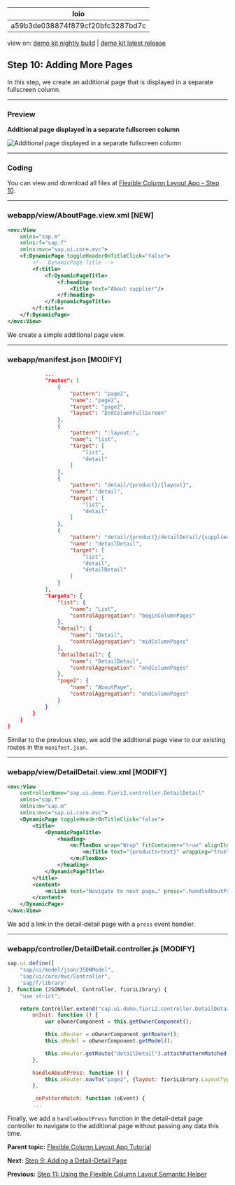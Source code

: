 <!-- loioa59b3de038874f879cf20bfc3287bd7c -->

| loio |
| -----|
| a59b3de038874f879cf20bfc3287bd7c |

<div id="loio">

view on: [demo kit nightly build](https://sdk.openui5.org/nightly/#/topic/a59b3de038874f879cf20bfc3287bd7c) | [demo kit latest release](https://sdk.openui5.org/topic/a59b3de038874f879cf20bfc3287bd7c)</div>

## Step 10: Adding More Pages

In this step, we create an additional page that is displayed in a separate fullscreen column.

***

<a name="loioa59b3de038874f879cf20bfc3287bd7c__section_yfh_d31_12b"/>

### Preview

   
  
**Additional page displayed in a separate fullscreen column**

 ![](images/loio41f6ae105130408ca78197f7c528e388_HiRes.gif "Additional page displayed in a separate fullscreen column") 

***

<a name="loioa59b3de038874f879cf20bfc3287bd7c__section_fd2_4dd_lbb"/>

### Coding

You can view and download all files at [Flexible Column Layout App - Step 10](https://sdk.openui5.org/sample/sap.f.tutorial.fiori2.10/preview).

***

<a name="loioa59b3de038874f879cf20bfc3287bd7c__section_wql_2pj_l4b"/>

### webapp/view/AboutPage.view.xml \[NEW\]

```xml
<mvc:View
	xmlns="sap.m"
	xmlns:f="sap.f"
	xmlns:mvc="sap.ui.core.mvc">
	<f:DynamicPage toggleHeaderOnTitleClick="false">
		<!-- DynamicPage Title -->
		<f:title>
			<f:DynamicPageTitle>
				<f:heading>
					<Title text="About supplier"/>
				</f:heading>
			</f:DynamicPageTitle>
		</f:title>
	</f:DynamicPage>
</mvc:View>
```

We create a simple additional page view.

***

<a name="loioa59b3de038874f879cf20bfc3287bd7c__section_cbl_dpj_l4b"/>

### webapp/manifest.json \[MODIFY\]

```json
			...
			"routes": [
				{
					"pattern": "page2",
					"name": "page2",
					"target": "page2",
					"layout": "EndColumnFullScreen"
				},
				{
					"pattern": ":layout:",
					"name": "list",
					"target": [
						"list",
						"detail"
					]
				},
				{
					"pattern": "detail/{product}/{layout}",
					"name": "detail",
					"target": [
						"list",
						"detail"
					]
				},
				{
					"pattern": "detail/{product}/detailDetail/{supplier}/{layout}",
					"name": "detailDetail",
					"target": [
						"list",
						"detail",
						"detailDetail"
					]
				}
			],
			"targets": {
				"list": {
					"name": "List",
					"controlAggregation": "beginColumnPages"
				},
				"detail": {
					"name": "Detail",
					"controlAggregation": "midColumnPages"
				},
				"detailDetail": {
					"name": "DetailDetail",
					"controlAggregation": "endColumnPages"
				},
				"page2": {
					"name": "AboutPage",
					"controlAggregation": "endColumnPages"
				}
			}
		}
	}
}
```

Similar to the previous step, we add the additional page view to our existing routes in the `manifest.json`.

***

<a name="loioa59b3de038874f879cf20bfc3287bd7c__section_o45_cpj_l4b"/>

### webapp/view/DetailDetail.view.xml \[MODIFY\]

```xml
<mvc:View
	controllerName="sap.ui.demo.fiori2.controller.DetailDetail"
	xmlns="sap.f"
	xmlns:m="sap.m"
	xmlns:mvc="sap.ui.core.mvc">
	<DynamicPage toggleHeaderOnTitleClick="false">
		<title>
			<DynamicPageTitle>
				<heading>
					<m:FlexBox wrap="Wrap" fitContainer="true" alignItems="Center">
						<m:Title text="{products>text}" wrapping="true" class="sapUiTinyMarginEnd"/>
					</m:FlexBox>
				</heading>
			</DynamicPageTitle>
		</title>
		<content>
			<m:Link text="Navigate to next page…" press=".handleAboutPress"/>
		</content>
	</DynamicPage>
</mvc:View>
```

We add a link in the detail-detail page with a `press` event handler.

***

<a name="loioa59b3de038874f879cf20bfc3287bd7c__section_z3c_cpj_l4b"/>

### webapp/controller/DetailDetail.controller.js \[MODIFY\]

```js
sap.ui.define([
	"sap/ui/model/json/JSONModel",
	"sap/ui/core/mvc/Controller",
	'sap/f/library'
], function (JSONModel, Controller, fioriLibrary) {
	"use strict";

	return Controller.extend("sap.ui.demo.fiori2.controller.DetailDetail", {
		onInit: function () {
			var oOwnerComponent = this.getOwnerComponent();

			this.oRouter = oOwnerComponent.getRouter();
			this.oModel = oOwnerComponent.getModel();

			this.oRouter.getRoute("detailDetail").attachPatternMatched(this._onPatternMatch, this);
		},

		handleAboutPress: function () {
			this.oRouter.navTo("page2", {layout: fioriLibrary.LayoutType.EndColumnFullScreen});
		},

		_onPatternMatch: function (oEvent) {
		...
```

Finally, we add a `handleAboutPress` function in the detail-detail page controller to navigate to the additional page without passing any data this time.

**Parent topic:** [Flexible Column Layout App Tutorial](Flexible_Column_Layout_App_Tutorial_c4de2df.md "In this tutorial, we showcase how to structure your OpenUI5 app using the layout patterns that comply with the SAP Fiori design guidelines.")

**Next:** [Step 9: Adding a Detail-Detail Page](Step_9_Adding_a_Detail_Detail_Page_e4d21fd.md "In this step, we create a detail-detail page using sap.f.DynamicPage, which is opened by choosing a supplier from the detail page.")

**Previous:** [Step 11: Using the Flexible Column Layout Semantic Helper](Step_11_Using_the_Flexible_Column_Layout_Semantic_Helper_276f001.md "In this step, we use the sap.f.FlexibleColumnLayoutSemanticHelper class to implement the recommended UX patterns for layout changes in the app.")

